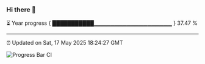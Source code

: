 ### Hi there 👋

⏳ Year progress { ███████████▁▁▁▁▁▁▁▁▁▁▁▁▁▁▁▁▁▁▁ } 37.47 %

---

⏰ Updated on Sat, 17 May 2025 18:24:27 GMT

![Progress Bar CI](https://github.com/liununu/liununu/workflows/Progress%20Bar%20CI/badge.svg)
